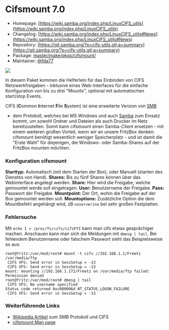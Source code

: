 # Cifsmount 7.0
 - Homepage: [https://wiki.samba.org/index.php/LinuxCIFS_utils](https://wiki.samba.org/index.php/LinuxCIFS_utils)
 - Changelog: [https://wiki.samba.org/index.php/LinuxCIFS_utils#News](https://wiki.samba.org/index.php/LinuxCIFS_utils#News)
 - Repository: [https://git.samba.org/?p=cifs-utils.git;a=summary](https://git.samba.org/?p=cifs-utils.git;a=summary)
 - Package: [master/make/pkgs/cifsmount/](https://github.com/Freetz-NG/freetz-ng/tree/master/make/pkgs/cifsmount/)
 - Maintainer: [@fda77](https://github.com/fda77)

[![](../screenshots/146_md.jpg)](../screenshots/146.jpg)

In diesem Paket kommen die Helferlein für das Einbinden von CIFS
Netzwerkfreigaben - inklusive eines Web-Interfaces für die einfache
Konfiguration von bis zu drei "Mounts", optional mit automatischen
start/stop Events.

CIFS (**C**ommon **I**nternet **F**ile **S**ystem) ist eine erweiterte
Version von
[SMB](http://de.wikipedia.org/wiki/Server_Message_Block)
- dem Protokoll, welches bei MS Windows und auch
[Samba](samba.md) zum Einsatz kommt, um sowohl Ordner und
Dateien als auch Drucker im Netz bereitzustellen. Somit kann cifsmount
einen Samba-Client ersetzen - mit einem weiteren großen Vorteil, wenn
wir an unsere FritzBox denken: cifsmount benötigt wesentlich weniger
Speicherplatz - und ist damit die "Erste Wahl" für diejenigen, die
Windows- oder Samba-Shares auf der FritzBox mounten möchten.

### Konfiguration cifsmount

**Starttyp:** Automatisch (mit dem Starten der Box), oder Manuell
(starten des Dienstes von Hand).
**Shares:** Bis zu fünf Shares können über das Webinterface angelegt
werden.
**Share:** Hier wird die Freigabe, welche gemountet werde soll
eingetragen.
**User:** Benutzername der Freigabe.
**Pass:** Passwort der Freigabe.
**Mountpoint:** Der Ort, wohin die Freigabe auf der Box gemountet werden
soll.
**Mountoptions:** Zusätzliche Option die dem Mountbefehl angehängt wird,
zB `noserverino` bei sehr großen Festplatten.

### Fehlersuche

Mit `echo 1 > /proc/fs/cifs/cifsFYI` kann man cifs etwas gesprächiger
machen. Anschauen kann man sich die Meldungen mit `dmesg | tail`. Bei
fehlendem Benutzername oder falschem Passwort sieht das Beispielsweise
so aus:

```
root@fritz:/var/mod/root# mount -t cifs //192.168.1.1/Freetz /var/media/ftp
 CIFS VFS: Send error in SessSetup = -13
 CIFS VFS: Send error in SessSetup = -13
mount: mounting //192.168.1.172/Freetz on /var/media/ftp failed: Permission denied
root@fritz:/var/mod/root# dmesg | tail
 CIFS VFS: No username specified
Status code returned 0xc000006d NT_STATUS_LOGON_FAILURE
 CIFS VFS: Send error in SessSetup = -13
```


### Weiterführende Links

-   [Wikipedia
    Artikel](http://de.wikipedia.org/wiki/Server_Message_Block)
    zum SMB Protokoll und CIFS
-   [cifsmount Man
    page](http://www.obdev.at/resources/sharity/manual/manCifsmount.html)

